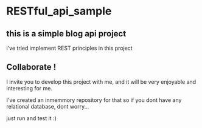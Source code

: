 # RESTful_api_sample

## this is a simple blog api project

i've tried implement REST principles in this project

## Collaborate !
I invite you to develop this project with me, and it will be very enjoyable and interesting for me.

I've created an inmemmory repository for that so if you dont have any relational database, dont worry...

just run and test it :)
